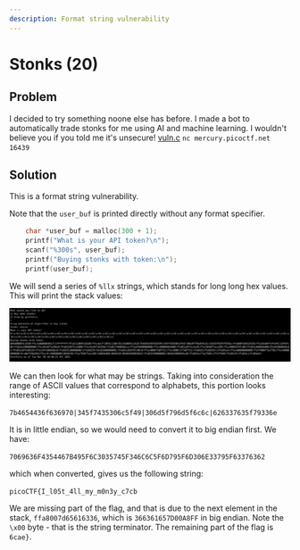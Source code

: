 ```yaml
---
description: Format string vulnerability
---
```


# Stonks \(20\)

## Problem

I decided to try something noone else has before. I made a bot to automatically trade stonks for me using AI and machine learning. I wouldn't believe you if you told me it's unsecure! [vuln.c](https://mercury.picoctf.net/static/fdf270d959fa5231e180e2bd11421d0c/vuln.c) `nc mercury.picoctf.net 16439`

## Solution

This is a format string vulnerability.

Note that the `user_buf` is printed directly without any format specifier.

```c
    char *user_buf = malloc(300 + 1);
    printf("What is your API token?\n");
    scanf("%300s", user_buf);
    printf("Buying stonks with token:\n");
    printf(user_buf);
```

We will send a series of `%llx` strings, which stands for long long hex values. This will print the stack values:

![](../../.gitbook/assets/df719046754e441289a68bacf8a2f9de.png)

We can then look for what may be strings. Taking into consideration the range of ASCII values that correspond to alphabets, this portion looks interesting:

`7b4654436f636970|345f7435306c5f49|306d5f796d5f6c6c|626337635f79336e`

It is in little endian, so we would need to convert it to big endian first. We have:

`7069636F4354467B495F6C3035745F346C6C5F6D795F6D306E33795F63376362`

which when converted, gives us the following string:

`picoCTF{I_l05t_4ll_my_m0n3y_c7cb`

We are missing part of the flag, and that is due to the next element in the stack, `ffa8007d65616336`, which is `366361657D00A8FF` in big endian. Note the `\x00` byte - that is the string terminator. The remaining part of the flag is `6cae}`.

